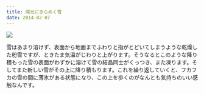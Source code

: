 ```yaml
---
title: 陽光にきらめく雪
date: 2014-02-07
---
```


![](https://farm1.staticflickr.com/689/20897753420_648ab64534_b.jpg)


雪はあまり溶けず、表面から地面までふわりと指がとどいてしまうような乾燥した粉雪ですが、ときたま気温がじわりと上がります。そうなるとこのような降り積もった雪の表面がわずかに溶けて雪の結晶同士がくっつき、また凍ります。そしてまた新しい雪がその上に降り積もります。これを繰り返していくと、フカフカの雪の間に薄氷がある状態になり、この上を歩くのがなんとも気持ちのいい感触なんです。
